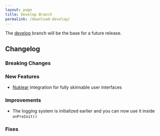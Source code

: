 ```yaml
---
layout: page
title: Develop Branch
permalink: /download-develop/
---
```


The [develop](https://github.com/nCine/nCine/tree/develop) branch will be the base for a future release.

## Changelog

### Breaking Changes

### New Features

- [Nuklear](https://github.com/vurtun/nuklear) integration for fully skinnable user interfaces

### Improvements

- The logging system is initialized earlier and you can now use it inside `onPreInit()`

### Fixes
